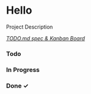 # Hello

Project Description

<em>[TODO.md spec & Kanban Board](https://bit.ly/3fCwKfM)</em>

### Todo


### In Progress


### Done ✓


